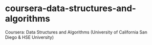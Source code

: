 # coursera-data-structures-and-algorithms
Coursera: Data Structures and Algorithms (University of California San Diego &amp; HSE University)
